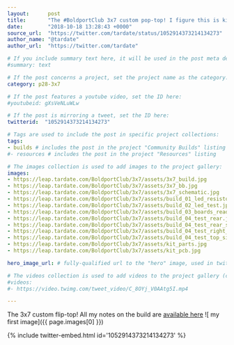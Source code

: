 ```yaml
---
layout:      post
title:       "The #BoldportClub 3x7 custom pop-top! I figure this is kind of what a @saardrimer and @MohitBhoite collab would look like LEAP#425"
date:        "2018-10-18 13:28:43 +0000"
source_url:  "https://twitter.com/tardate/status/1052914373214134273"
author_name: "@tardate"
author_url:  "https://twitter.com/tardate"

# If you include summary text here, it will be used in the post meta description instead of an excerpt from the post body
#summary: text

# If the post concerns a project, set the project name as the category:
category: p28-3x7

# If the post features a youtube video, set the ID here:
#youtubeid: gXsVeNLuWLw

# If the post is mirroring a tweet, set the ID here:
twitterid:  "1052914373214134273"

# Tags are used to include the post in specific project collections:
tags:
- builds # includes the post in the project "Community Builds" listing
#- resources # includes the post in the project "Resources" listing

# The images collection is used to add images to the project gallery:
images:
- https://leap.tardate.com/BoldportClub/3x7/assets/3x7_build.jpg
- https://leap.tardate.com/BoldportClub/3x7/assets/3x7_bb.jpg
- https://leap.tardate.com/BoldportClub/3x7/assets/3x7_schematic.jpg
- https://leap.tardate.com/BoldportClub/3x7/assets/build_01_led_resistor_selection.jpg
- https://leap.tardate.com/BoldportClub/3x7/assets/build_02_led_test.jpg
- https://leap.tardate.com/BoldportClub/3x7/assets/build_03_boards_ready.jpg
- https://leap.tardate.com/BoldportClub/3x7/assets/build_04_test_rear.jpg
- https://leap.tardate.com/BoldportClub/3x7/assets/build_04_test_rear_side.jpg
- https://leap.tardate.com/BoldportClub/3x7/assets/build_04_test_right_side.jpg
- https://leap.tardate.com/BoldportClub/3x7/assets/build_04_test_top_side.jpg
- https://leap.tardate.com/BoldportClub/3x7/assets/kit_parts.jpg
- https://leap.tardate.com/BoldportClub/3x7/assets/kit_pcb.jpg

hero_image_url: # fully-qualified url to the "hero" image, used in twitter cards for example

# The videos collection is used to add videos to the project gallery (currently only mp4):
#videos:
#- https://video.twimg.com/tweet_video/C_8OYj_V0AAtg5I.mp4

---
```


The 3x7 custom flip-top!
All my notes on the build are [available here](https://github.com/tardate/LittleArduinoProjects/tree/master/BoldportClub/3x7)
![ my first image]({{ page.images[0] }})


{% include twitter-embed.html id='1052914373214134273' %}


